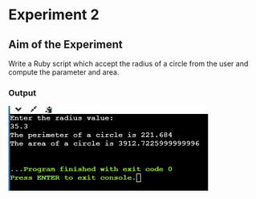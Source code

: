 
# Experiment 2

## Aim of the Experiment
Write a Ruby script which accept the radius of a circle from the user and compute the parameter
and area.

### Output
![output](exp2.png)
